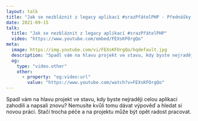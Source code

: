 ```yaml
---
layout: talk
title: "Jak se nezbláznit z legacy aplikací #srazPřátelPHP - Přednášky - Filip Procházka"
date: 2021-09-15
talk:
  title: "Jak se nezbláznit z legacy aplikací #srazPřátelPHP"
  video: "https://www.youtube.com/embed/FEXsKFOrgQo"
meta:
  image: https://img.youtube.com/vi/FEXsKFOrgQo/hqdefault.jpg
  description: "Spadl vám na hlavu projekt ve stavu, kdy byste nejraději celou aplikaci zahodili a napsali znovu? Nemusíte kvůli tomu dávat výpověď a hledat si novou práci. Stačí trocha péče a na projektu může být opět radost pracovat."
  og:
    type: "video.other"
    other:
      - property: "og:video:url"
        value: "https://www.youtube.com/watch?v=FEXsKFOrgQo"
---
```


Spadl vám na hlavu projekt ve stavu, kdy byste nejraději celou aplikaci zahodili a napsali znovu?
Nemusíte kvůli tomu dávat výpověď a hledat si novou práci. Stačí trocha péče a na projektu může být opět radost pracovat.
